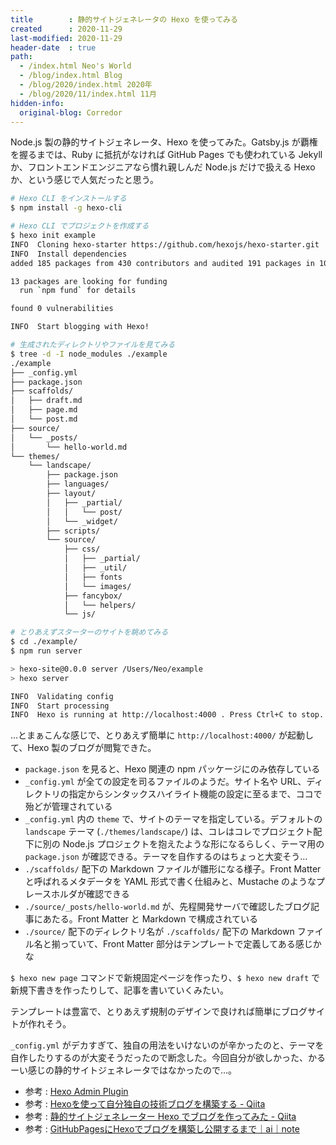 ```yaml
---
title        : 静的サイトジェネレータの Hexo を使ってみる
created      : 2020-11-29
last-modified: 2020-11-29
header-date  : true
path:
  - /index.html Neo's World
  - /blog/index.html Blog
  - /blog/2020/index.html 2020年
  - /blog/2020/11/index.html 11月
hidden-info:
  original-blog: Corredor
---
```


Node.js 製の静的サイトジェネレータ、Hexo を使ってみた。Gatsby.js が覇権を握るまでは、Ruby に抵抗がなければ GitHub Pages でも使われている Jekyll か、フロントエンドエンジニアなら慣れ親しんだ Node.js だけで扱える Hexo か、という感じで人気だったと思う。

```bash
# Hexo CLI をインストールする
$ npm install -g hexo-cli

# Hexo CLI でプロジェクトを作成する
$ hexo init example
INFO  Cloning hexo-starter https://github.com/hexojs/hexo-starter.git
INFO  Install dependencies
added 185 packages from 430 contributors and audited 191 packages in 10.455s

13 packages are looking for funding
  run `npm fund` for details

found 0 vulnerabilities

INFO  Start blogging with Hexo!

# 生成されたディレクトリやファイルを見てみる
$ tree -d -I node_modules ./example
./example
├── _config.yml
├── package.json
├── scaffolds/
│   ├── draft.md
│   ├── page.md
│   └── post.md
├── source/
│   └── _posts/
│       └── hello-world.md
└── themes/
    └── landscape/
        ├── package.json
        ├── languages/
        ├── layout/
        │   ├── _partial/
        │   │   └── post/
        │   └── _widget/
        ├── scripts/
        └── source/
            ├── css/
            │   ├── _partial/
            │   ├── _util/
            │   ├── fonts
            │   └── images/
            ├── fancybox/
            │   └── helpers/
            └── js/

# とりあえずスターターのサイトを眺めてみる
$ cd ./example/
$ npm run server

> hexo-site@0.0.0 server /Users/Neo/example
> hexo server

INFO  Validating config
INFO  Start processing
INFO  Hexo is running at http://localhost:4000 . Press Ctrl+C to stop.
```

…とまぁこんな感じで、とりあえず簡単に `http://localhost:4000/` が起動して、Hexo 製のブログが閲覧できた。

- `package.json` を見ると、Hexo 関連の npm パッケージにのみ依存している
- `_config.yml` が全ての設定を司るファイルのようだ。サイト名や URL、ディレクトリの指定からシンタックスハイライト機能の設定に至るまで、ココで殆どが管理されている
- `_config.yml` 内の `theme` で、サイトのテーマを指定している。デフォルトの `landscape` テーマ (`./themes/landscape/`) は、コレはコレでプロジェクト配下に別の Node.js プロジェクトを抱えたような形になるらしく、テーマ用の `package.json` が確認できる。テーマを自作するのはちょっと大変そう…
- `./scaffolds/` 配下の Markdown ファイルが雛形になる様子。Front Matter と呼ばれるメタデータを YAML 形式で書く仕組みと、Mustache のようなプレースホルダが確認できる
- `./source/_posts/hello-world.md` が、先程開発サーバで確認したブログ記事にあたる。Front Matter と Markdown で構成されている
- `./source/` 配下のディレクトリ名が `./scaffolds/` 配下の Markdown ファイル名と揃っていて、Front Matter 部分はテンプレートで定義してある感じかな

`$ hexo new page` コマンドで新規固定ページを作ったり、`$ hexo new draft` で新規下書きを作ったりして、記事を書いていくみたい。

テンプレートは豊富で、とりあえず規制のデザインで良ければ簡単にブログサイトが作れそう。

`_config.yml` がデカすぎて、独自の用法をいけないのが辛かったのと、テーマを自作したりするのが大変そうだったので断念した。今回自分が欲しかった、かるーい感じの静的サイトジェネレータではなかったので…。

- 参考 : [Hexo Admin Plugin](https://jaredforsyth.com/hexo-admin/)
- 参考 : [Hexoを使って自分独自の技術ブログを構築する - Qiita](https://qiita.com/dongsu-iis/items/8662472e98e7fe598849)
- 参考 : [静的サイトジェネレーター Hexo でブログを作ってみた - Qiita](https://qiita.com/nekozuki_dev/items/395dd3911790d43176b2)
- 参考 : [GitHubPagesにHexoでブログを構築し公開するまで｜ai｜note](https://note.com/airis0/n/nc0cde42a872f)
